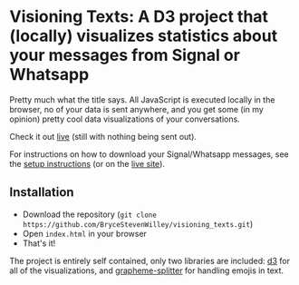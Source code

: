 # Visioning Texts: A D3 project that (locally) visualizes statistics about your messages from Signal or Whatsapp

Pretty much what the title says. All JavaScript is executed locally in the browser, no of your data is sent anywhere, and you get some (in my opinion) pretty cool data visualizations of your conversations.

Check it out [live](https://brycewilley.xyz/visioning_texts) (still with nothing being sent out).

For instructions on how to download your Signal/Whatsapp messages, see the [setup instructions](setup_instructions.html) (or on the [live site](https://brycewilley.xyz/setup_instructions.html)).

## Installation

* Download the repository (`git clone https://github.com/BryceStevenWilley/visioning_texts.git`)
* Open `index.html` in your browser
* That's it!

The project is entirely self contained, only two libraries are included: [d3](https://d3js.org) for all of the visualizations, and
 [grapheme-splitter](https://github.com/orling/grapheme-splitter) for handling emojis in text.
